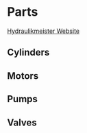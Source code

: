 # Parts

<a href="https://hydraulikmeister.de">Hydraulikmeister Website</a>


## Cylinders


## Motors


## Pumps


## Valves



